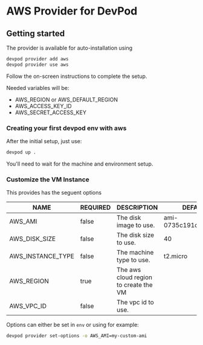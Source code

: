 # AWS Provider for DevPod

## Getting started

The provider is available for auto-installation using 

```sh
devpod provider add aws
devpod provider use aws
```

Follow the on-screen instructions to complete the setup.

Needed variables will be:

- AWS_REGION or AWS_DEFAULT_REGION
- AWS_ACCESS_KEY_ID
- AWS_SECRET_ACCESS_KEY

### Creating your first devpod env with aws

After the initial setup, just use:

```sh
devpod up .
```

You'll need to wait for the machine and environment setup.

### Customize the VM Instance

This provides has the seguent options

|    NAME           | REQUIRED |          DESCRIPTION                  |         DEFAULT         |
|-------------------|----------|---------------------------------------|-------------------------|
| AWS_AMI           | false    | The disk image to use.                | ami-0735c191cf914754d   |
| AWS_DISK_SIZE     | false    | The disk size to use.                 | 40                      |
| AWS_INSTANCE_TYPE | false    | The machine type to use.              | t2.micro                |
| AWS_REGION        | true     | The aws cloud region to create the VM |                         |
| AWS_VPC_ID        | false    | The vpc id to use.                    |                         |

Options can either be set in `env` or using for example:

```sh
devpod provider set-options -o AWS_AMI=my-custom-ami
```
